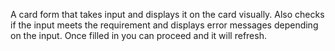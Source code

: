 A card form that takes input and displays it on the card visually. Also checks if the input meets the requirement and displays error messages depending on the input. Once filled in you can proceed and it will refresh.
